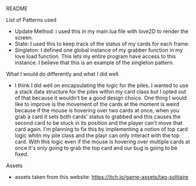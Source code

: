 README

List of Patterns used
- Update Method: i used this in my main.lua file with love2D to render the screen. 
- State: I used this to keep track of the status of my cards for each frame. 
- Singleton: I defined one global instance of my grabber function in my love.load function. This lets my entire program have access to this instance. I believe that this is an example of the singleton pattern. 

What I would do differently and what I did well
- I think I did well on encapsulating the logic for the piles. I wanted to use a stack data structure for the piles within my card class but I opted out of that because it wouldn't be a good design choice. One thing I would like to improve is the movement of the cards at the moment is weird because if the mouse is hovering over two cards at once, when you grab a card it sets both cards' status to grabbed and this causes the second card to be stuck in its position and the player can't move that card again. I'm planning to fix this by implementing a notion of top card logic whitn my pile class and the playr can only interact with the top card. With this logic even if the mouse is hovering over multiple cards at once it's only going to grab the top card and our bug is going to be fixed. 

Assets
- assets taken from this website: https://itch.io/game-assets/tag-solitaire 
